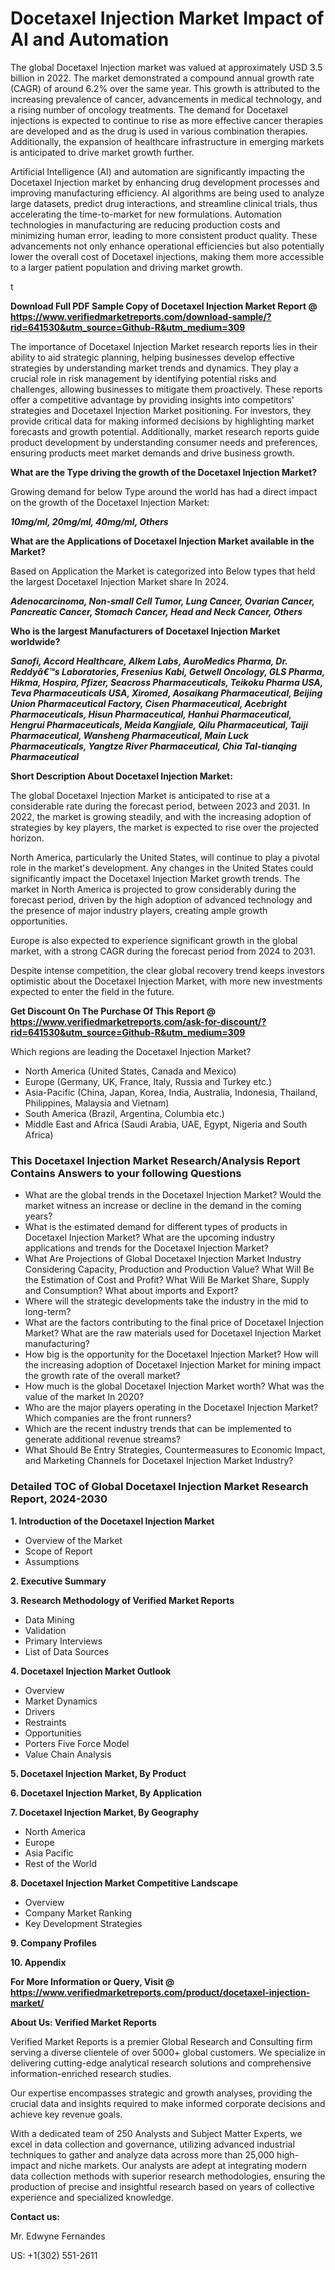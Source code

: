 <meta name="title" content="Global Docetaxel Injection Market Impact of AI and Automation"><meta name="description" content="The global Docetaxel Injection market was valued at approximately USD 3.5 billion in 2022. The market demonstrated a compound annual growth rate (CAGR) of around 6.2% "><meta name="title" content="Docetaxel Injection Market Size, Share, Scope, Trends, Growth, Opportunities, Analysis, Forecast"><h1>Docetaxel Injection Market Impact of AI and Automation</h1><p>The global Docetaxel Injection market was valued at approximately USD 3.5 billion in 2022. The market demonstrated a compound annual growth rate (CAGR) of around 6.2% over the same year. This growth is attributed to the increasing prevalence of cancer, advancements in medical technology, and a rising number of oncology treatments. The demand for Docetaxel injections is expected to continue to rise as more effective cancer therapies are developed and as the drug is used in various combination therapies. Additionally, the expansion of healthcare infrastructure in emerging markets is anticipated to drive market growth further.</p><p>Artificial Intelligence (AI) and automation are significantly impacting the Docetaxel Injection market by enhancing drug development processes and improving manufacturing efficiency. AI algorithms are being used to analyze large datasets, predict drug interactions, and streamline clinical trials, thus accelerating the time-to-market for new formulations. Automation technologies in manufacturing are reducing production costs and minimizing human error, leading to more consistent product quality. These advancements not only enhance operational efficiencies but also potentially lower the overall cost of Docetaxel injections, making them more accessible to a larger patient population and driving market growth.</p>t</p><p id="" class=""><strong>Download Full PDF Sample Copy of Docetaxel Injection Market Report @ <a href="https://www.verifiedmarketreports.com/download-sample/?rid=641530&utm_source=Github-R&utm_medium=309" target="_blank">https://www.verifiedmarketreports.com/download-sample/?rid=641530&utm_source=Github-R&utm_medium=309</a></strong></p><p>The importance of&nbsp;Docetaxel Injection Market research reports lies in their ability to aid strategic planning, helping businesses develop effective strategies by understanding market trends and dynamics. They play a crucial role in risk management by identifying potential risks and challenges, allowing businesses to mitigate them proactively. These reports offer a competitive advantage by providing insights into competitors' strategies and Docetaxel Injection Market positioning. For investors, they provide critical data for making informed decisions by highlighting market forecasts and growth potential. Additionally, market research reports guide product development by understanding consumer needs and preferences, ensuring products meet market demands and drive business growth.</p><p><strong>What are the&nbsp;Type driving the growth of the Docetaxel Injection Market?</strong></p><p id="" class="">Growing demand for below Type around the world has had a direct impact on the growth of the Docetaxel Injection Market:</p><em><strong>10mg/ml, 20mg/ml, 40mg/ml, Others</strong></em></p><strong>What are the&nbsp;Applications&nbsp;of Docetaxel Injection Market available in the Market?</strong></p><p id="" class="">Based on Application the Market is categorized into Below types that held the largest Docetaxel Injection Market share In 2024.</p><em><strong>Adenocarcinoma, Non-small Cell Tumor, Lung Cancer, Ovarian Cancer, Pancreatic Cancer, Stomach Cancer, Head and Neck Cancer, Others</strong></em></p><strong>Who is the largest Manufacturers of Docetaxel Injection Market worldwide?</strong></p><p><em><strong>Sanofi, Accord Healthcare, Alkem Labs, AuroMedics Pharma, Dr. Reddyâ€™s Laboratories, Fresenius Kabi, Getwell Oncology, GLS Pharma, Hikma, Hospira, Pfizer, Seacross Pharmaceuticals, Teikoku Pharma USA, Teva Pharmaceuticals USA, Xiromed, Aosaikang Pharmaceutical, Beijing Union Pharmaceutical Factory, Cisen Pharmaceutical, Acebright Pharmaceuticals, Hisun Pharmaceutical, Hanhui Pharmaceutical, Hengrui Pharmaceuticals, Meida Kangjiale, Qilu Pharmaceutical, Taiji Pharmaceutical, Wansheng Pharmaceutical, Main Luck Pharmaceuticals, Yangtze River Pharmaceutical, Chia Tal-tianqing Pharmaceutical</strong></em></p><p id="" class=""><strong>Short Description About Docetaxel Injection Market:</strong></p><p>The global Docetaxel Injection Market is anticipated to rise at a considerable rate during the forecast period, between 2023 and 2031. In 2022, the market is growing steadily, and with the increasing adoption of strategies by key players, the market is expected to rise over the projected horizon.</p><p>North America, particularly the United States, will continue to play a pivotal role in the market's development. Any changes in the United States could significantly impact the Docetaxel Injection Market growth trends. The market in North America is projected to grow considerably during the forecast period, driven by the high adoption of advanced technology and the presence of major industry players, creating ample growth opportunities.</p><p>Europe is also expected to experience significant growth in the global market, with a strong CAGR during the forecast period from 2024 to 2031.</p><p>Despite intense competition, the clear global recovery trend keeps investors optimistic about the Docetaxel Injection Market, with more new investments expected to enter the field in the future.</p><p id="" class=""><strong>Get Discount On The Purchase Of This Report @ <a href="https://www.verifiedmarketreports.com/ask-for-discount/?rid=641530&utm_source=Github-R&utm_medium=309" target="_blank">https://www.verifiedmarketreports.com/ask-for-discount/?rid=641530&utm_source=Github-R&utm_medium=309</a></strong></p>Which regions are leading the Docetaxel Injection Market?</p><ul><li>North America (United States, Canada and Mexico)</li><li>Europe (Germany, UK, France, Italy, Russia and Turkey etc.)</li><li>Asia-Pacific (China, Japan, Korea, India, Australia, Indonesia, Thailand, Philippines, Malaysia and Vietnam)</li><li>South America (Brazil, Argentina, Columbia etc.)</li><li>Middle East and Africa (Saudi Arabia, UAE, Egypt, Nigeria and South Africa)</li></ul><h3 id="" class="">This Docetaxel Injection Market Research/Analysis Report Contains Answers to your following Questions</h3><ul><li>What are the global trends in the Docetaxel Injection Market? Would the market witness an increase or decline in the demand in the coming years?</li><li>What is the estimated demand for different types of products in Docetaxel Injection Market? What are the upcoming industry applications and trends for the Docetaxel Injection Market?</li><li>What Are Projections of Global Docetaxel Injection Market Industry Considering Capacity, Production and Production Value? What Will Be the Estimation of Cost and Profit? What Will Be Market Share, Supply and Consumption? What about imports and Export?</li><li>Where will the strategic developments take the industry in the mid to long-term?</li><li>What are the factors contributing to the final price of Docetaxel Injection Market? What are the raw materials used for Docetaxel Injection Market manufacturing?</li><li>How big is the opportunity for the Docetaxel Injection Market? How will the increasing adoption of Docetaxel Injection Market for mining impact the growth rate of the overall market?</li><li>How much is the global Docetaxel Injection Market worth? What was the value of the market In 2020?</li><li>Who are the major players operating in the Docetaxel Injection Market? Which companies are the front runners?</li><li>Which are the recent industry trends that can be implemented to generate additional revenue streams?</li><li>What Should Be Entry Strategies, Countermeasures to Economic Impact, and Marketing Channels for Docetaxel Injection Market Industry?</li></ul><h3 id="" class="">Detailed TOC of Global Docetaxel Injection Market Research Report, 2024-2030</h3><p id="" class=""><strong>1. Introduction of the Docetaxel Injection Market</strong></p><ul><li>Overview of the Market</li><li>Scope of Report</li><li>Assumptions</li></ul><p id="" class=""><strong>2. Executive Summary</strong></p><p id="" class=""><strong>3. Research Methodology of Verified Market Reports</strong></p><ul><li>Data Mining</li><li>Validation</li><li>Primary Interviews</li><li>List of Data Sources</li></ul><p id="" class=""><strong>4. Docetaxel Injection Market Outlook</strong></p><ul><li>Overview</li><li>Market Dynamics</li><li>Drivers</li><li>Restraints</li><li>Opportunities</li><li>Porters Five Force Model</li><li>Value Chain Analysis</li></ul><p id="" class=""><strong>5. Docetaxel Injection Market, By Product</strong></p><p id="" class=""><strong>6. Docetaxel Injection Market, By Application</strong></p><p id="" class=""><strong>7. Docetaxel Injection Market, By Geography</strong></p><ul><li>North America</li><li>Europe</li><li>Asia Pacific</li><li>Rest of the World</li></ul><p id="" class=""><strong>8. Docetaxel Injection Market Competitive Landscape</strong></p><ul><li>Overview</li><li>Company Market Ranking</li><li>Key Development Strategies</li></ul><p id="" class=""><strong>9. Company Profiles</strong></p><p id="" class=""><strong>10. Appendix</strong></p><p id="" class=""><strong>For More Information or Query, Visit @ <a href="https://www.verifiedmarketreports.com/product/docetaxel-injection-market/" target="_blank">https://www.verifiedmarketreports.com/product/docetaxel-injection-market/</a></strong></p><p id="" class=""><strong>About Us: Verified Market Reports</strong></p><p id="" class="">Verified Market Reports is a premier Global Research and Consulting firm serving a diverse clientele of over 5000+ global customers. We specialize in delivering cutting-edge analytical research solutions and comprehensive information-enriched research studies.</p><p id="" class="">Our expertise encompasses strategic and growth analyses, providing the crucial data and insights required to make informed corporate decisions and achieve key revenue goals.</p><p id="" class="">With a dedicated team of 250 Analysts and Subject Matter Experts, we excel in data collection and governance, utilizing advanced industrial techniques to gather and analyze data across more than 25,000 high-impact and niche markets. Our analysts are adept at integrating modern data collection methods with superior research methodologies, ensuring the production of precise and insightful research based on years of collective experience and specialized knowledge.</p><p id="" class=""><strong>Contact us:</strong></p><p id="" class="">Mr. Edwyne Fernandes</p><p id="" class="">US: +1(302) 551-2611</p>
